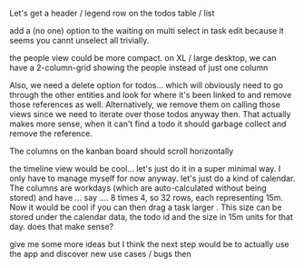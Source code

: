 Let's get a header / legend row on the todos table / list

add a (no one) option to the waiting on multi select in task edit because it seems you cannt unselect all trivially.

the people view could be more compact. on XL / large desktop, we can have a 2-column-grid showing the people instead of just one column

Also, we need a delete option for todos... which will obviously need to go through the other entities and look for where it's been linked to and remove those references as well. Alternatively, we remove them on calling those views since we need to iterate over those todos anyway then. That actually makes more sense, when it can't find a todo it should garbage collect and remove the reference.

The columns on the kanban board should scroll horizontally


the timeline view would be cool... let's just do it in a super minimal way. I only have to manage myself for now anyway. let's just do a kind of calendar. The columns are workdays (which are auto-calculated without being stored) and have ... say .... 8 times 4, so 32 rows, each representing 15m. Now it would be cool if you can then drag a task larger . This size can be stored under the calendar data, the todo id and the size in 15m units for that day. does that make sense?


give me some more ideas but I think the next step would be to actually use the app and discover new use cases / bugs then
